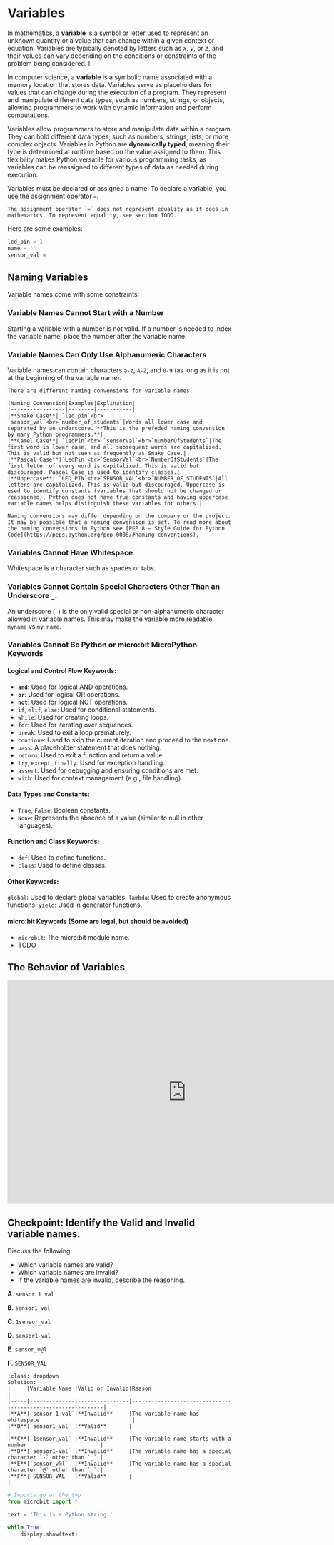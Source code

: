 # Variables

In mathematics, a **variable** is a symbol or letter used to represent an unknown quantity or a value that can change within a given context or equation. Variables are typically denoted by letters such as $x$, $y$, or $z$​, and their values can vary depending on the conditions or constraints of the problem being considered.  I

In computer science, a **variable** is a symbolic name associated with a memory location that stores data. Variables serve as placeholders for values that can change during the execution of a program. They represent and manipulate different data types, such as numbers, strings, or objects, allowing programmers to work with dynamic information and perform computations. 

Variables allow programmers to store and manipulate data within a program. They can hold different data types, such as numbers, strings, lists, or more complex objects. Variables in Python are **dynamically typed**, meaning their type is determined at runtime based on the value assigned to them. This flexibility makes Python versatile for various programming tasks, as variables can be reassigned to different types of data as needed during execution.

Variables must be declared or assigned a name. To declare a variable, you use the assignment operator `=`.


```{note}
The assignment operator `=` does not represent equality as it does in mathematics. To represent equality, see section TODO.
```

Here are some examples:

```python
led_pin = 1
name = ''
sensor_val = 
```





 ## Naming Variables

Variable names come with some constraints:

### Variable Names Cannot Start with a Number
Starting a variable with a number is not valid. If a number is needed to index the variable name, place the number after the variable name.

### Variable Names Can Only Use Alphanumeric Characters
Variable names can contain characters `a-z`, `A-Z`, and `0-9` (as long as it is not at the beginning of the variable name).

```{note}
There are different naming convensions for variable names. 

|Naming Convension|Examples|Explination|
|-----------------|--------|-----------|
|**Snake Case**| `led_pin`<br> `sensor_val`<br>`number_of_students`|Words all lower case and separated by an underscore. **This is the prefeded naming convension by many Python programmers.**|
|**Camel Case**| `ledPin`<br> `sensorVal`<br>`numberOfStudents`|The first word is lower case, and all subsequent words are capitalized. This is valid but not seen as frequently as Snake Case.|
|**Pascal Case**|`LedPin`<br>`SensorVal`<br>`NumberOfStudents`|The first letter of every word is capitalixed. This is valid but discouraged. Pascal Case is used to identify classes.|
|**Uppercase**| `LED_PIN`<br>`SENSOR_VAL`<br>`NUMBER_OF_STUDENTS`|All letters are capitalized. This is valid but discouraged. Uppercase is used to identify constants (variables that should not be changed or reassigned). Python does not have true constants and having uppercase variable names helps distinguish these variables for others.|

Naming convensions may differ depending on the company or the project. It may be possible that a naming convension is set. To read more about the naming convensions in Python see [PEP 8 – Style Guide for Python Code](https://peps.python.org/pep-0008/#naming-conventions). 

```

### Variables Cannot Have Whitespace
Whitespace is a character such as spaces or tabs.


### Variables Cannot Contain Special Characters Other Than an Underscore `_`. 
An underscore (`_`) is the only valid special or non-alphanumeric character allowed in variable names. This may make the variable more readable `myname` vs `my_name`.



### Variables Cannot Be Python or micro:bit MicroPython Keywords

#### Logical and Control Flow Keywords:
- **`and`**: Used for logical AND operations.
- **`or`**: Used for logical OR operations.
- **`not`**: Used for logical NOT operations.
- `if`, `elif`, `else`: Used for conditional statements.
- `while`: Used for creating loops.
- `for`: Used for iterating over sequences.
- `break`: Used to exit a loop prematurely.
- `continue`: Used to skip the current iteration and proceed to the next one.
- `pass`: A placeholder statement that does nothing.
- `return`: Used to exit a function and return a value.
- `try`, `except`, `finally`: Used for exception handling.
- `assert`: Used for debugging and ensuring conditions are met.
- `with`: Used for context management (e.g., file handling).
#### Data Types and Constants:
- `True`, `False`: Boolean constants.
- `None`: Represents the absence of a value (similar to null in other languages).
#### Function and Class Keywords:
- `def`: Used to define functions.
- `class`: Used to define classes.
#### Other Keywords:
`global`: Used to declare global variables.
`lambda`: Used to create anonymous functions.
`yield`: Used in generator functions.

#### micro:bit Keywords (Some are legal, but should be avoided)
- `microbit`: The micro:bit module name.
- TODO

## The Behavior of Variables



<iframe width="800" height="500" frameborder="0" src="https://pythontutor.com/iframe-embed.html#code=x%20%3D%201%0Aprint%28'x%20id%3A',%20id%28x%29%29%0A%0Ay%20%3D%202%0Aprint%28'y%20id%3A',%20id%28y%29%29%0A%0Az%20%3D%20y%0Aprint%28'z%20id%3A',%20id%28z%29%29%0A%0Ay%20%3D%20x%0Aprint%28'x%20id%3A',%20id%28x%29%29%0Aprint%28'y%20id%3A',%20id%28y%29%29%0Aprint%28'z%20id%3A',%20id%28z%29%29%0A%0Ax%20%3D%20'1'%0Aprint%28'x%20id%3A',%20id%28x%29%29%0Aprint%28'y%20id%3A',%20id%28y%29%29%0Aprint%28'z%20id%3A',%20id%28z%29%29&codeDivHeight=400&codeDivWidth=350&cumulative=true&curInstr=0&heapPrimitives=true&origin=opt-frontend.js&py=3&rawInputLstJSON=%5B%5D&textReferences=false"> </iframe>

## Checkpoint: Identify the Valid and Invalid variable names.

Discuss the following:
- Which variable names are valid?
- Which variable names are invalid? 
- If the variable names are invalid, describe the reasoning.

**A**. `sensor 1 val`

**B**. `sensor1_val`

**C**. `1sensor_val`

**D**. `sensor1-val`

**E**. `sensor_v@l`

**F**. `SENSOR_VAL`

```{admonition} Click here to reveal the solutions.
:class: dropdown
Solution:
|     |Variable Name |Valid or Invalid|Reason                                                       |
|-----|--------------|----------------|-------------------------------------------------------------|
|**A**|`sensor 1 val`|**Invalid**     |The variable name has whitespace                             |
|**B**|`sensor1_val` |**Valid**       |                                                             |
|**C**|`1sensor_val` |**Invalid**     |The variable name starts with a number                       |
|**D**|`sensor1-val` |**Invalid**     |The variable name has a special character `-` other than `_`.|
|**E**|`sensor_v@l`  |**Invalid**     |The variable name has a special character `@` other than `_`.|
|**F**|`SENSOR_VAL`  |**Valid**       |                                                             |

```


```python
# Imports go at the top
from microbit import *

text = 'This is a Python string.'

while True:
    display.show(text)
```